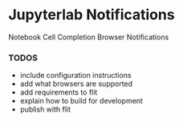 # Jupyterlab Notifications
Notebook Cell Completion Browser Notifications


### TODOS

* include configuration instructions
* add what browsers are supported
* add requirements to flit
* explain how to build for development
* publish with flit
